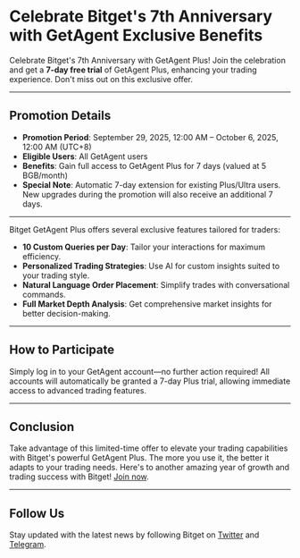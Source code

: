 # Celebrate Bitget's 7th Anniversary with GetAgent Exclusive Benefits

Celebrate Bitget's 7th Anniversary with GetAgent Plus! Join the celebration and get a **7-day free trial** of GetAgent Plus, enhancing your trading experience. Don't miss out on this exclusive offer.

---

## Promotion Details

- **Promotion Period**: September 29, 2025, 12:00 AM – October 6, 2025, 12:00 AM (UTC+8)
- **Eligible Users**: All GetAgent users
- **Benefits**: Gain full access to GetAgent Plus for 7 days (valued at 5 BGB/month)
- **Special Note**: Automatic 7-day extension for existing Plus/Ultra users. New upgrades during the promotion will also receive an additional 7 days.

---

Bitget GetAgent Plus offers several exclusive features tailored for traders:

- **10 Custom Queries per Day**: Tailor your interactions for maximum efficiency.
- **Personalized Trading Strategies**: Use AI for custom insights suited to your trading style.
- **Natural Language Order Placement**: Simplify trades with conversational commands.
- **Full Market Depth Analysis**: Get comprehensive market insights for better decision-making.

---

## How to Participate

Simply log in to your GetAgent account—no further action required! All accounts will automatically be granted a 7-day Plus trial, allowing immediate access to advanced trading features.

---

## Conclusion

Take advantage of this limited-time offer to elevate your trading capabilities with Bitget's powerful GetAgent Plus. The more you use it, the better it adapts to your trading needs. Here's to another amazing year of growth and trading success with Bitget! [Join now](https://www.bitget.com/en/register).

---

## Follow Us

Stay updated with the latest news by following Bitget on [Twitter](https://twitter.com/bitgetglobal) and [Telegram](https://t.me/BitgetENOfficial).